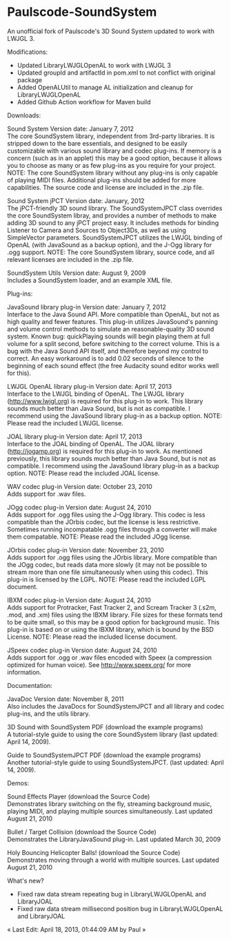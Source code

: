 Paulscode-SoundSystem
=====================

An unofficial fork of Paulscode's 3D Sound System updated to work with LWJGL 3.

Modifications:

- Updated LibraryLWJGLOpenAL to work with LWJGL 3
- Updated groupId and artifactId in pom.xml to not conflict with original package
- Added OpenALUtil to manage AL initialization and cleanup for LibraryLWJGLOpenAL
- Added Github Action workflow for Maven build

Downloads:

Sound System  Version date:  January 7, 2012  
The core SoundSystem library, independent from 3rd-party libraries.  It is stripped down to the bare essentials, and designed to be easily customizable with various sound library and codec plug-ins.  If memory is a concern (such as in an applet) this may be a good option, because it allows you to choose as many or as few plug-ins as you require for your project.  NOTE: The core SoundSystem library without any plug-ins is only capable of playing MIDI files.  Additional plug-ins should be added for more capabilities.  The source code and license are included in the .zip file.

Sound System jPCT  Version date:  January, 2012  
The jPCT-friendly 3D sound library.  The SoundSystemJPCT class overrides the core SoundSystem libray, and provides a number of methods to make adding 3D sound to any jPCT project easy.  It includes methods for binding Listener to Camera and Sources to Object3Ds, as well as using SimpleVector parameters.  SoundSystemJPCT utilizes the LWJGL binding of OpenAL (with JavaSound as a backup option), and the J-Ogg library for .ogg support.  NOTE: The core SoundSystem library, source code, and all relevant licenses are included in the .zip file.

SoundSystem Utils  Version date:  August 9, 2009  
Includes a SoundSystem loader, and an example XML file.


Plug-ins:

JavaSound library plug-in  Version date:  January 7, 2012  
Interface to the Java Sound API.  More compatible than OpenAL, but not as high quality and fewer features.  This plug-in utilizes JavaSound's panning and volume control methods to simulate an reasonable-quality 3D sound system.  Known bug: quickPlaying sounds will begin playing them at full volume for a split second, before switching to the correct volume.  This is a bug with the Java Sound API itself, and therefore beyond my control to correct.  An easy workaround is to add 0.02 seconds of silence to the beginning of each sound effect (the free Audacity sound editor works well for this).

LWJGL OpenAL library plug-in  Version date:  April 17, 2013  
Interface to the LWJGL binding of OpenAL.  The LWJGL library (http://www.lwjgl.org) is required for this plug-in to work.  This library sounds much better than Java Sound, but is not as compatible.  I recommend using the JavaSound library plug-in as a backup option.  NOTE: Please read the included LWJGL license.

JOAL library plug-in  Version date:  April 17, 2013  
Interface to the JOAL binding of OpenAL.  The JOAL library (http://jogamp.org) is required for this plug-in to work.  As mentioned previously, this library sounds much better than Java Sound, but is not as compatible.  I recommend using the JavaSound library plug-in as a backup option.  NOTE: Please read the included JOAL license.

WAV codec plug-in  Version date:  October 23, 2010  
Adds support for .wav files.

JOgg codec plug-in  Version date:  August 24, 2010  
Adds support for .ogg files using the J-Ogg library.  This codec is less compatible than the JOrbis codec, but the license is less restrictive.  Sometimes running incompatable .ogg files through a converter will make them compatable.  NOTE: Please read the included JOgg license.

JOrbis codec plug-in  Version date:  November 23, 2010  
Adds support for .ogg files using the JOrbis library.  More compatible than the JOgg codec, but reads data more slowly (it may not be possible to stream more than one file simultaneously when using this codec).  This plug-in is licensed by the LGPL.  NOTE: Please read the included LGPL document.

IBXM codec plug-in  Version date:  August 24, 2010  
Adds support for Protracker, Fast Tracker 2, and Scream Tracker 3 (.s2m, .mod, and .xm) files using the IBXM library.  File sizes for these formats tend to be quite small, so this may be a good option for background music.  This plug-in is based on or using the IBXM library, which is bound by the BSD License.  NOTE: Please read the included license document.

JSpeex codec plug-in  Version date:  August 24, 2010  
Adds support for .ogg or .wav files encoded with Speex (a compression optimized for human voice).  See http://www.speex.org/ for more information.


Documentation:

JavaDoc  Version date:  November 8, 2011  
Also includes the JavaDocs for SoundSystemJPCT and all library and codec plug-ins, and the utils library.

3D Sound with SoundSystem  PDF (download the example programs)  
A tutorial-style guide to using the core SoundSystem library (last updated: April 14, 2009).

Guide to SoundSystemJPCT  PDF (download the example programs)  
Another tutorial-style guide to using SoundSystemJPCT. (last updated: April 14, 2009).


Demos:


Sound Effects Player  (download the Source Code)  
Demonstrates library switching on the fly, streaming background music, playing MIDI, and playing multiple sources simultaneously.  Last updated August 21, 2010

Bullet / Target Collision  (download the Source Code)  
Demonstrates the LibraryJavaSound plug-in.  Last updated March 30, 2009

Holy Bouncing Helicopter Balls!  (download the Source Code)  
Demonstrates moving through a world with multiple sources.  Last updated August 21, 2010


What's new?

- Fixed raw data stream repeating bug in LibraryLWJGLOpenAL and LibraryJOAL
- Fixed raw data stream millisecond position bug in LibraryLWJGLOpenAL and LibraryJOAL

« Last Edit: April 18, 2013, 01:44:09 AM by Paul »
